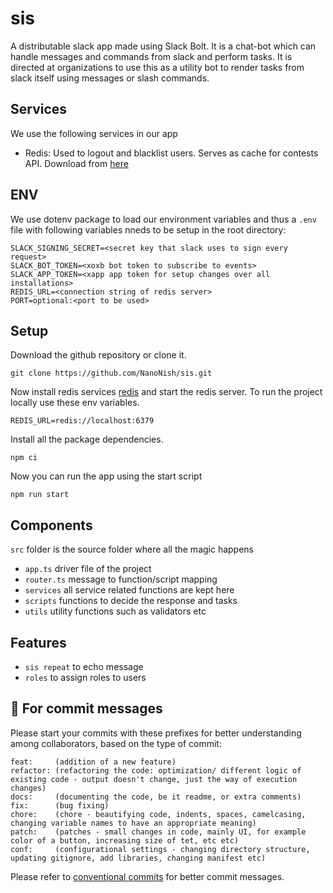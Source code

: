 # sis
A distributable slack app made using Slack Bolt. It is a chat-bot which can handle messages and commands from slack and perform tasks. It is directed at organizations to use this as a utility bot to render tasks from slack itself using messages or slash commands. 

## Services
We use the following services in our app
* Redis: Used to logout and blacklist users. Serves as cache for contests API. Download from [here](https://redis.io/download)

## ENV
We use dotenv package to load our environment variables and thus a `.env` file with following variables nneds to be setup in the root directory:

    SLACK_SIGNING_SECRET=<secret key that slack uses to sign every request>
    SLACK_BOT_TOKEN=<xoxb bot token to subscribe to events>
    SLACK_APP_TOKEN=<xapp app token for setup changes over all installations>
    REDIS_URL=<connection string of redis server>
    PORT=optional:<port to be used>

## Setup
Download the github repository or clone it.
```shell script
git clone https://github.com/NanoNish/sis.git
```
Now install redis services [redis](https://redis.io/topics/quickstart) and start the redis server. To run the project locally use these env variables.
```
REDIS_URL=redis://localhost:6379
```
Install all the package dependencies.
```
npm ci
```
Now you can run the app using the start script
```
npm run start
```

## Components
`src` folder is the source folder where all the magic happens
* `app.ts`          driver file of the project
* `router.ts`       message to function/script mapping
* `services`        all service related functions are kept here
* `scripts`         functions to decide the response and tasks
* `utils`           utility functions such as validators etc

## Features
* `sis repeat`      to echo message
* `roles`           to assign roles to users
## 💬 For commit messages

Please start your commits with these prefixes for better understanding among collaborators, based on the type of commit:

    feat:     (addition of a new feature)
    refactor: (refactoring the code: optimization/ different logic of existing code - output doesn't change, just the way of execution changes)
    docs:     (documenting the code, be it readme, or extra comments)
    fix:      (bug fixing)
    chore:    (chore - beautifying code, indents, spaces, camelcasing, changing variable names to have an appropriate meaning)
    patch:    (patches - small changes in code, mainly UI, for example color of a button, increasing size of tet, etc etc)
    conf:     (configurational settings - changing directory structure, updating gitignore, add libraries, changing manifest etc)
    
Please refer to [conventional commits](https://www.conventionalcommits.org/en/v1.0.0/#summary) for better commit messages.

